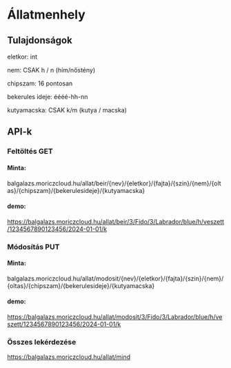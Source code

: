 # Állatmenhely

## Tulajdonságok

eletkor: int

nem: CSAK h / n (hím/nőstény)

chipszam: 16 pontosan

bekerules ideje: éééé-hh-nn

kutyamacska: CSAK k/m (kutya / macska)

## API-k

### Feltöltés GET
#### Minta:
  balgalazs.moriczcloud.hu/allat/beir/{nev}/{eletkor}/{fajta}/{szin}/{nem}/{oltas}/{chipszam}/{bekerulesideje}/{kutyamacska}
#### demo:
  https://balgalazs.moriczcloud.hu/allat/beir/3/Fido/3/Labrador/blue/h/veszett/1234567890123456/2024-01-01/k

### Módosítás PUT
#### Minta:
  balgalazs.moriczcloud.hu/allat/modosit/{nev}/{eletkor}/{fajta}/{szin}/{nem}/{oltas}/{chipszam}/{bekerulesideje}/{kutyamacska}
#### demo:
  https://balgalazs.moriczcloud.hu/allat/modosit/3/Fido/3/Labrador/blue/h/veszett/1234567890123456/2024-01-01/k

### Összes lekérdezése
https://balgalazs.moriczcloud.hu/allat/mind
